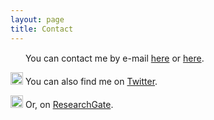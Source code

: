```yaml
---
layout: page
title: Contact
---
```


<img src="https://upload.wikimedia.org/wikipedia/commons/thumb/7/7e/Gmail_icon_%282020%29.svg/1024px-Gmail_icon_%282020%29.svg.png" height="15" width="20"/>  You can contact me by e-mail [here](mailto:geovanjr1@gmail.com) or [here](mailto:geovan.sousa.018@ufrn.edu.br).

<img src="https://logodownload.org/wp-content/uploads/2014/09/twitter-logo-9.png" width="20" height="20"/>  You can also find me on [Twitter](http://twitter.com/geovansousa_).

<img src="https://upload.wikimedia.org/wikipedia/commons/thumb/5/5e/ResearchGate_icon_SVG.svg/800px-ResearchGate_icon_SVG.svg.png" width="20" height="20"/> Or, on [ResearchGate](https://www.researchgate.net/profile/Geovan-Sousa).

